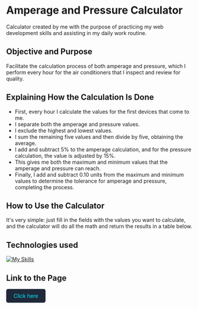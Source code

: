 # Amperage and Pressure Calculator
 Calculator created by me with the purpose of practicing my web development skills and assisting in my daily work routine.

 ## Objective and Purpose
 Facilitate the calculation process of both amperage and pressure, which I perform every hour for the air conditioners that I inspect and review for quality.

 ## Explaining How the Calculation Is Done
 - First, every hour I calculate the values for the first devices that come to me.
 - I separate both the amperage and pressure values.
 - I exclude the highest and lowest values.
 - I sum the remaining five values and then divide by five, obtaining the average.
 - I add and subtract 5% to the amperage calculation, and for the pressure calculation, the value is adjusted by 15%.
 - This gives me both the maximum and minimum values that the amperage and pressure can reach.
 - Finally, I add and subtract 0.10 units from the maximum and minimum values to determine the tolerance for amperage and pressure, completing the process.

 ## How to Use the Calculator
 It's very simple: just fill in the fields with the values you want to calculate, and the calculator will do all the math and return the results in a table below.

 ## Technologies used
[![My Skills](https://skillicons.dev/icons?i=js,html,css)](https://skillicons.dev)

## Link to the Page
<a 
href="https://campesattojr.github.io/calculadora-amperagem-pressao/" 
target="_blank"
style="display: inline-block; padding: 10px 20px; background-color: #1f293a; color: #0ef; text-align: center; text-decoration: none; border-radius: 5px;">
Click here
</a>